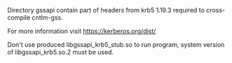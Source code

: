 Directory gssapi contain part of headers from krb5 1.19.3 required to cross-compile cntlm-gss.

For more information visit https://kerberos.org/dist/

Don't use produced libgssapi_krb5_stub.so to run program, system version of libgssapi_krb5.so.2 must be used.
